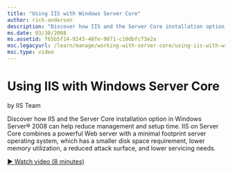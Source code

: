 ```yaml
---
title: "Using IIS with Windows Server Core"
author: rick-anderson
description: "Discover how IIS and the Server Core installation option in Windows Server® 2008 can help reduce management and setup time. IIS on Server Core combines a pow..."
ms.date: 03/30/2008
ms.assetid: f65b5f14-9243-48fe-9071-c10dbfc73e2a
msc.legacyurl: /learn/manage/working-with-server-core/using-iis-with-windows-server-core
msc.type: video
---
```

Using IIS with Windows Server Core
====================
by IIS Team

Discover how IIS and the Server Core installation option in Windows Server® 2008 can help reduce management and setup time. IIS on Server Core combines a powerful Web server with a minimal footprint server operating system, which has a smaller disk space requirement, lower memory utilization, a reduced attack surface, and lower servicing needs.

[&#9654; Watch video (8 minutes)](https://channel9.msdn.com/Blogs/IIS-NET-Site-Videos/using-iis-with-windows-server-core)
